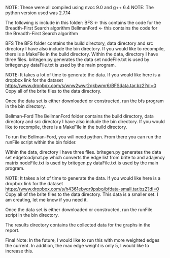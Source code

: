 
NOTE: These were all compiled using nvcc 9.0 and g++ 6.4
NOTE: The python version used was 2.7.14

The following is include in this folder:
BFS <- this contains the code for the Breadth-First Search algorithm
BellmanFord <- this contains the code for the Breadth-First Search algorithm

BFS
The BFS folder contains the build directory, data directory and src directory
I have also include the bin directory.  If you would like to recompile, there
is a MakeFile in the build directory.
Within the data, directory I have three files. 
britegen.py generates the data set
nodeFile.txt is used by britegen.py
dataFile.txt is used by the main program.

NOTE: It takes a lot of time to generate the data.  If you would like 
here is a dropbox link for the dataset 
https://www.dropbox.com/s/wnw2wwr2qkbwmr6/BFSdata.tar.bz2?dl=0
Copy all of the brite files to the data directory.

Once the data set is either downloaded or constructed, run the bfs 
program in the bin directory.


Bellman-Ford
The BellmanFord folder contains the build directory, data directory and src directory
I have also include the bin directory.  If you would like to recompile, there
is a MakeFile in the build directory.

To run the Bellman-Ford, you will need python. From there you can run the
runFile script within the bin folder.

Within the data, directory I have three files. 
britegen.py generates the data set
edgetoadjmat.py which converts the edge list from brite to and adajency matrix
nodeFile.txt is used by britegen.py
dataFile.txt is used by the main program.

NOTE: It takes a lot of time to generate the data.  If you would like 
here is a dropbox link for the dataset
https://www.dropbox.com/s/h4361ebvqr9psbo/bfdata-small.tar.bz2?dl=0
Copy all of the brite files to the data directory.
This data is a smaller set. I am creating, let me know if you need it.

Once the data set is either downloaded or constructed, run the runFile 
script in the bin directory.

The results directory contains the collected data for the graphs in the
report.

Final Note: In the future, I would like to run this with more weighted edges
the current.  In addition, the max edge weight is only 5, I would like to
increase this.
